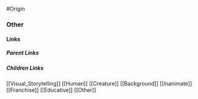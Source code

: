 #Origin

### Other
#### Links
##### Parent Links

##### Children Links
[[Visual_Storytelling]]
[[Human]]
[[Creature]]
[[Background]]
[[Inanimate]]
[[Franchise]]
[[Educative]]
[[Other]]

